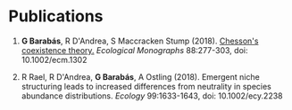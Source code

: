 Publications
============

1. **G Barabás**, R D'Andrea, S Maccracken Stump (2018). [Chesson's coexistence theory.](./chesson_final.pdf) *Ecological Monographs* 88:277-303, doi: 10.1002/ecm.1302

2. R Rael, R D'Andrea, **G Barabás**, A Ostling (2018). Emergent niche structuring leads to increased differences from neutrality in species abundance distributions. *Ecology* 99:1633-1643, doi: 10.1002/ecy.2238
